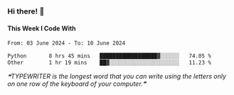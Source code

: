 ### Hi there! 👋

#### This Week I Code With
<!--START_SECTION:waka-->

```txt
From: 03 June 2024 - To: 10 June 2024

Python       8 hrs 45 mins   ██████████████████▓░░░░░░   74.05 %
Other        1 hr 19 mins    ██▓░░░░░░░░░░░░░░░░░░░░░░   11.23 %
```

<!--END_SECTION:waka-->

<!--STARTS_HERE_QUOTE_README-->
<i>❝TYPEWRITER is the longest word that you can write using the letters only on one row of the keyboard of your computer.❞</i>
<!--ENDS_HERE_QUOTE_README-->
